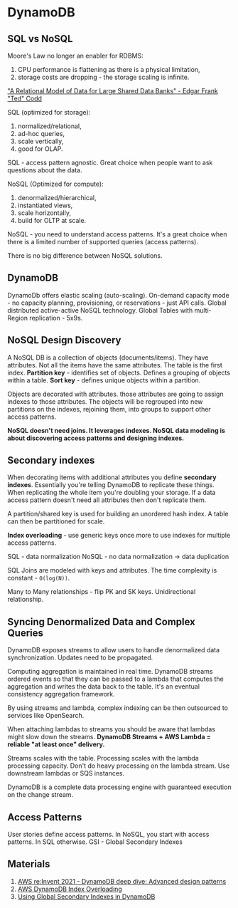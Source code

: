 # DynamoDB

## SQL vs NoSQL
Moore's Law no longer an enabler for RDBMS:
1. CPU performance is flattening as there is a physical limitation,
1. storage costs are dropping - the storage scaling is infinite.

["A Relational Model of Data for Large Shared Data Banks" - Edgar Frank "Ted" Codd](https://www.seas.upenn.edu/~zives/03f/cis550/codd.pdf)

SQL (optimized for storage):
1. normalized/relational,
1. ad-hoc queries,
1. scale vertically,
1. good for OLAP.

SQL - access pattern agnostic. Great choice when people want to ask questions about the data.

NoSQL (Optimized for compute):
1. denormalized/hierarchical,
1. instantiated views,
1. scale horizontally,
1. build for OLTP at scale.

NoSQL - you need to understand access patterns. It's a great choice when there is a limited number of supported queries (access patterns).

There is no big difference between NoSQL solutions.

## DynamoDB
DynamoDb offers elastic scaling (auto-scaling). On-demand capacity mode - no capacity planning, provisioning, or reservations - just API calls.
Global distributed active-active NoSQL technology. Global Tables with multi-Region replication - 5x9s.

## NoSQL Design Discovery

A NoSQL DB is a collection of objects (documents/items). They have attributes. Not all the items have the same attributes.
The table is the first index.
**Partition key** - identifies set of objects. Defines a grouping of objects within a table.
**Sort key** - defines unique objects within a partition.

Objects are decorated with attributes. those attributes are going to assign indexes to those attributes. The objects will be regrouped into new partitions on the indexes, rejoining them, into groups to support other access patterns.

**NoSQL doesn't need joins. It leverages indexes. NoSQL data modeling is about discovering access patterns and designing indexes.**

## Secondary indexes
When decorating items with additional attributes you define **secondary indexes**. Essentially you're telling DynamoDB to replicate these things. When replicating the whole item you're doubling your storage. If a data access pattern doesn't need all attributes then don't replicate them.

A partition/shared key is used for building an unordered hash index. A table can then be partitioned for scale.

**Index overloading** - use generic keys once more to use indexes for multiple access patterns.

SQL - data normalization
NoSQL - no data normalization -> data duplication

SQL Joins are modeled with keys and attributes. The time complexity is constant - `O(log(N))`.

Many to Many relationships - flip PK and SK keys. Unidirectional relationship.

## Syncing Denormalized Data and Complex Queries

DynamoDB exposes streams to allow users to handle denormalized data synchronization. Updates need to be propagated.

Computing aggregation is maintained in real time. DynamoDB streams ordered events so that they can be passed to a lambda that computes the aggregation and writes the data back to the table. It's an eventual consistency aggregation framework.

By using streams and lambda, complex indexing can be then outsourced to services like OpenSearch.

When attaching lambdas to streams you should be aware that lambdas might slow down the streams.
**DynamoDB Streams + AWS Lambda = reliable "at least once" delivery.**

Streams scales with the table. Processing scales with the lambda processing capacity. Don't do heavy processing on the lambda stream. Use downstream lambdas or SQS instances.

DynamoDB is a complete data processing engine with guaranteed execution on the change stream.

## Access Patterns
User stories define access patterns. In NoSQL, you start with access patterns. In SQL otherwise.
GSI - Global Secondary Indexes 


## Materials
1. [AWS re:Invent 2021 - DynamoDB deep dive: Advanced design patterns](https://www.youtube.com/watch?v=xfxBhvGpoa0)
1. [AWS DynamoDB Index Overloading](https://jdwalker.github.io/aws/2020/02/29/dynamodboverloading)
1. [Using Global Secondary Indexes in DynamoDB](https://docs.aws.amazon.com/amazondynamodb/latest/developerguide/GSI.html)